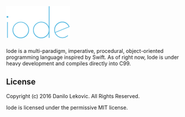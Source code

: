 # ![Iode](https://raw.githubusercontent.com/iode-lang/Graphics/master/Logos/Clean%2C%20Thin.png)

Iode is a multi-paradigm, imperative, procedural, object-oriented programming language inspired by Swift. As of right now, Iode is under heavy development and compiles directly into C99.

## License

Copyright (c) 2016 Danilo Lekovic. All Rights Reserved.

Iode is licensed under the permissive MIT license.
